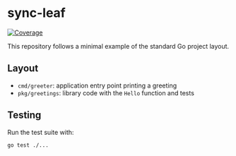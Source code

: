# sync-leaf

[![Coverage](https://codecov.io/gh/sync-leaf/sync-leaf/branch/main/graph/badge.svg)](https://codecov.io/gh/sync-leaf/sync-leaf)

This repository follows a minimal example of the standard Go project layout.

## Layout

- `cmd/greeter`: application entry point printing a greeting
- `pkg/greetings`: library code with the `Hello` function and tests

## Testing

Run the test suite with:

```bash
go test ./...
```

